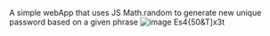 A simple webApp that uses JS Math.random to generate new unique password based on a given phrase
![image](https://github.com/kixng02/UniquePasswordGenerator/assets/49127252/b55d6b4b-6145-48ba-8916-6d9d2707c1e7)
Es4{50&T]x3t

